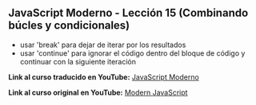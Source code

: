## JavaScript Moderno - Lección 15 (Combinando búcles y condicionales)

* usar 'break' para dejar de iterar por los resultados
* usar 'continue' para ignorar el código dentro del bloque de código y continuar con la siguiente iteración


**Link al curso traducido en YouTube:** [JavaScript Moderno](https://www.youtube.com/channel/UCuSHTq2yiCY5QBNoEXv8JpA/)

**Link al curso original en YouTube:** [Modern JavaScript](https://www.youtube.com/playlist?list=PL4cUxeGkcC9haFPT7J25Q9GRB_ZkFrQAc)

